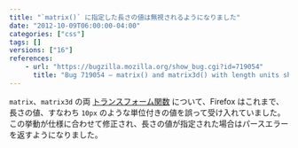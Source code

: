 ```yaml
---
title: "`matrix()` に指定した長さの値は無視されるようになりました"
date: "2012-10-09T06:00:00-04:00"
categories: ["css"]
tags: []
versions: ["16"]
references:
    - url: "https://bugzilla.mozilla.org/show_bug.cgi?id=719054"
      title: "Bug 719054 – matrix() and matrix3d() with length units should be parse errors"
---
```

`matrix`、`matrix3d` の両 [トランスフォーム関数](https://developer.mozilla.org/docs/Web/CSS/transform-function) について、Firefox はこれまで、長さの値、すなわち `10px` のような単位付きの値を誤って受け入れていました。この挙動が仕様に合わせて修正され、長さの値が指定された場合はパースエラーを返すようになりました。
